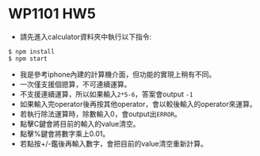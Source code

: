 # WP1101 HW5
* 請先進入calculator資料夾中執行以下指令:
```
$ npm install
$ npm start
```
* 我是參考iphone內建的計算機介面，但功能的實現上稍有不同。
* 一次僅支援個摁算，不可連續運算。
* 不支援連續運算，所以如果輸入`2*5-6`，答案會output `-1`
* 如果輸入完operator後再按其他operator，會以較後輸入的operator來運算。
* 若執行除法運算時，除數輸入0，會output出`ERROR`。
* 點擊C鍵會將目前的輸入的value清空。
* 點擊%鍵會將數字乘上0.01。
* 若點按+/-鑑後再輸入數字，會把目前的value清空重新計算。